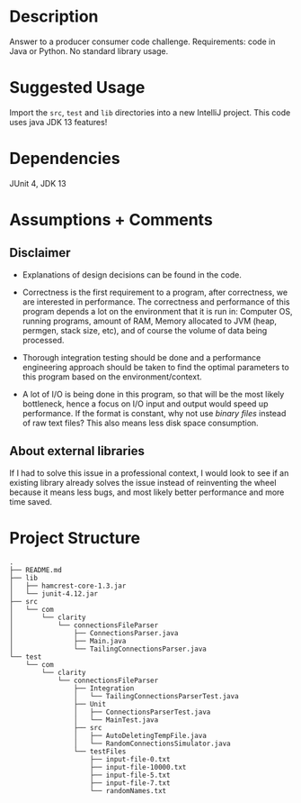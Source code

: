 # Description
Answer to a producer consumer code challenge.
Requirements: code in Java or Python. No standard library usage.

# Suggested Usage
Import the `src`, `test` and `lib` directories into a new IntelliJ project.
This code uses java JDK 13 features!

# Dependencies
JUnit 4, JDK 13

# Assumptions + Comments
## Disclaimer 
- Explanations of design decisions can be found in the code.

- Correctness is the first requirement to a program, after correctness, we are interested in performance.
The correctness and performance of this program depends a lot on the environment that it is run in:
Computer OS, running programs, amount of RAM, Memory allocated to JVM (heap, permgen, stack size, etc),
and of course the volume of data being processed.

- Thorough integration testing should be done and a performance 
engineering approach should be taken to find the
optimal parameters to this program based on the environment/context.

- A lot of I/O is being done in this program, so that will be the most likely bottleneck,
hence a focus on I/O input and output would speed up performance. If the format is constant,
why not use _binary files_ instead of raw text files? This also means less disk space consumption.

## About external libraries
If I had to solve this issue in a professional context, I would look to see if an existing library
already solves the issue instead of reinventing the wheel because it means less bugs, and most likely 
better performance and more time saved.

# Project Structure
```
.
├── README.md
├── lib
│   ├── hamcrest-core-1.3.jar
│   └── junit-4.12.jar
├── src
│   └── com
│       └── clarity
│           └── connectionsFileParser
│               ├── ConnectionsParser.java
│               ├── Main.java
│               └── TailingConnectionsParser.java
└── test
    └── com
        └── clarity
            └── connectionsFileParser
                ├── Integration
                │   └── TailingConnectionsParserTest.java
                ├── Unit
                │   ├── ConnectionsParserTest.java
                │   └── MainTest.java
                ├── src
                │   ├── AutoDeletingTempFile.java
                │   └── RandomConnectionsSimulator.java
                └── testFiles
                    ├── input-file-0.txt
                    ├── input-file-10000.txt
                    ├── input-file-5.txt
                    ├── input-file-7.txt
                    └── randomNames.txt
```
